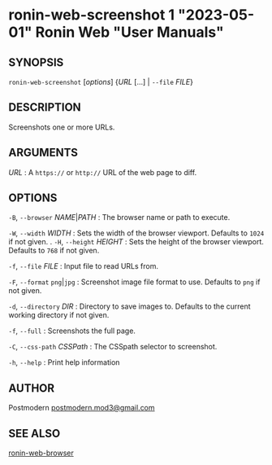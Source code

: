 # ronin-web-screenshot 1 "2023-05-01" Ronin Web "User Manuals"

## SYNOPSIS

`ronin-web-screenshot` [*options*] {*URL* [...] \| `--file` *FILE*}

## DESCRIPTION

Screenshots one or more URLs.

## ARGUMENTS

*URL*
: A `https://` or `http://` URL of the web page to diff.

## OPTIONS

`-B`, `--browser` *NAME*\|*PATH*
: The browser name or path to execute.

`-W`, `--width` *WIDTH*
: Sets the width of the browser viewport. Defaults to `1024` if not given.
  .
`-H`, `--height` *HEIGHT*
: Sets the height of the browser viewport. Defaults to `768` if not given.

`-f`, `--file` *FILE*
: Input file to read URLs from.

`-F`, `--format` `png`\|`jpg`
: Screenshot image file format to use. Defaults to `png` if not given.

`-d`, `--directory` *DIR*
: Directory to save images to. Defaults to the current working directory if not
  given.

`-f`, `--full`
: Screenshots the full page.

`-C`, `--css-path` *CSSPath*
: The CSSpath selector to screenshot.

`-h`, `--help`
: Print help information

## AUTHOR

Postmodern <postmodern.mod3@gmail.com>

## SEE ALSO

[ronin-web-browser](ronin-web-browser.1.md)
